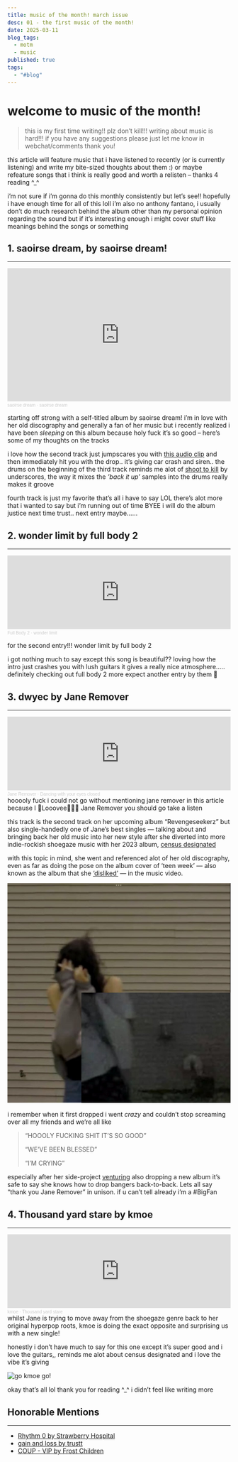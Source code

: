 ```yaml
---
title: music of the month! march issue
desc: 01 - the first music of the month!
date: 2025-03-11
blog_tags:
  - motm
  - music
published: true
tags:
  - "#blog"
---
```


# welcome to music of the month!
>this is my first time writing!! plz don’t kill!!! writing about music is hard!!! if you have any suggestions please just let me know in webchat/comments thank you!

this article will feature music that i have listened to recently (or is currently listening) and write my bite-sized thoughts about them :) or maybe refeature songs that i think is really good and worth a relisten – thanks 4 reading ^_^

i’m not sure if i’m gonna do this monthly consistently but let’s see!! hopefully i have enough time for all of this loll i’m also no anthony fantano, i usually don’t do much research behind the album other than my personal opinion regarding the sound but if it’s interesting enough i might cover stuff like meanings behind the songs or something

## 1. saoirse dream, by saoirse dream!
---
<iframe width="100%" height="300" scrolling="no" frameborder="no" allow="autoplay" src="https://w.soundcloud.com/player/?url=https%3A//api.soundcloud.com/playlists/1977213736&color=%23f38ba8&auto_play=false&hide_related=false&show_comments=true&show_user=true&show_reposts=false&show_teaser=true&visual=true"></iframe><div style="font-size: 10px; color: #cccccc;line-break: anywhere;word-break: normal;overflow: hidden;white-space: nowrap;text-overflow: ellipsis; font-family: Interstate,Lucida Grande,Lucida Sans Unicode,Lucida Sans,Garuda,Verdana,Tahoma,sans-serif;font-weight: 100;"><a href="https://soundcloud.com/saoirsedream" title="saoirse dream" target="_blank" style="color: #cccccc; text-decoration: none;">saoirse dream</a> · <a href="https://soundcloud.com/saoirsedream/sets/saoirse-dream" title="saoirse dream" target="_blank" style="color: #cccccc; text-decoration: none;">saoirse dream</a></div>

starting off strong with a self-titled album by saoirse dream! i’m in love with her old discography and generally a fan of her music but i recently realized i have been *sleeping* on this album because holy fuck it’s so good – here’s some of my thoughts on the tracks

i love how the second track just jumpscares you with [this audio clip](https://youtu.be/pHkSRStrFBU) and then immediately hit you with the drop.. it’s giving car crash and siren.. the drums on the beginning of the third track reminds me alot of [shoot to kill](https://soundcloud.com/underscores/stk) by underscores, the way it mixes the *’back it up’* samples into the drums really makes it groove

fourth track is just my favorite that’s all i have to say LOL there’s alot more that i wanted to say but i’m running out of time BYEE i will do the album justice next time trust.. next entry maybe……
## 2. wonder limit by full body 2
---
<iframe width="100%" height="166" scrolling="no" frameborder="no" allow="autoplay" src="https://w.soundcloud.com/player/?url=https%3A//api.soundcloud.com/tracks/1647893478&color=%23f38ba8&auto_play=false&hide_related=false&show_comments=true&show_user=true&show_reposts=false&show_teaser=true"></iframe><div style="font-size: 10px; color: #cccccc;line-break: anywhere;word-break: normal;overflow: hidden;white-space: nowrap;text-overflow: ellipsis; font-family: Interstate,Lucida Grande,Lucida Sans Unicode,Lucida Sans,Garuda,Verdana,Tahoma,sans-serif;font-weight: 100;"><a href="https://soundcloud.com/fullbody2" title="Full Body 2" target="_blank" style="color: #cccccc; text-decoration: none;">Full Body 2</a> · <a href="https://soundcloud.com/fullbody2/wonder-limit" title="wonder limit" target="_blank" style="color: #cccccc; text-decoration: none;">wonder limit</a></div>

for the second entry!!! wonder limit by full body 2

i got nothing much to say except this song is beautiful?? loving how the intro just crashes you with lush guitars it gives a really nice atmosphere….. definitely checking out full body 2 more expect another entry by them 🥹
## 3. dwyec by Jane Remover
---
<iframe width="100%" height="166" scrolling="no" frameborder="no" allow="autoplay" src="https://w.soundcloud.com/player/?url=https%3A//api.soundcloud.com/tracks/2009100251&color=%23f38ba8&auto_play=false&hide_related=false&show_comments=true&show_user=true&show_reposts=false&show_teaser=true"></iframe><div style="font-size: 10px; color: #cccccc;line-break: anywhere;word-break: normal;overflow: hidden;white-space: nowrap;text-overflow: ellipsis; font-family: Interstate,Lucida Grande,Lucida Sans Unicode,Lucida Sans,Garuda,Verdana,Tahoma,sans-serif;font-weight: 100;"><a href="https://soundcloud.com/janeremover" title="Jane Remover" target="_blank" style="color: #cccccc; text-decoration: none;">Jane Remover</a> · <a href="https://soundcloud.com/janeremover/dancing-with-your-eyes-closed" title="Dancing with your eyes closed" target="_blank" style="color: #cccccc; text-decoration: none;">Dancing with your eyes closed</a></div>
hooooly fuck i could not go without mentioning jane remover in this article because I 💖Looovee💖💖💖 Jane Remover you should go take a listen 

this track is the second track on her upcoming album “Revengeseekerz” but also single-handedly one of Jane’s best singles — talking about and bringing back her old music into her new style after she diverted into more indie-rockish shoegaze music with her 2023 album, [census designated](https://soundcloud.com/janeremover/sets/census-designated-1)

with this topic in mind, she went and referenced alot of her old discography, even as far as doing the pose on the album cover of ‘teen week’ — also known as the album that she [‘disliked’](https://pitchfork.com/news/jane-remover-shares-two-new-songs-listen/) — in the music video.

![a comparison of Jane Remover doing the pose in both the music video and the album cover](/assets/blog-media/motm-01/meow.png)

i remember when it first dropped i went *crazy* and couldn’t stop screaming over all my friends and we’re all like
> “HOOOLY FUCKING SHIT IT’S SO GOOD”
> 
> “WE’VE BEEN BLESSED”
> 
> “I’M CRYING”

especially after her side-project [venturing](https://soundcloud.com/02_26_2001/sets/venturing_album_1) also dropping a new album it’s safe to say she knows how to drop bangers back-to-back.  Lets all say “thank you Jane Remover” in unison. if u can’t tell already i’m a \#BigFan
## 4. Thousand yard stare by kmoe
---
<iframe width="100%" height="166" scrolling="no" frameborder="no" allow="autoplay" src="https://w.soundcloud.com/player/?url=https%3A//api.soundcloud.com/tracks/2046975788&color=%23f38ba8&auto_play=false&hide_related=false&show_comments=true&show_user=true&show_reposts=false&show_teaser=true"></iframe><div style="font-size: 10px; color: #cccccc;line-break: anywhere;word-break: normal;overflow: hidden;white-space: nowrap;text-overflow: ellipsis; font-family: Interstate,Lucida Grande,Lucida Sans Unicode,Lucida Sans,Garuda,Verdana,Tahoma,sans-serif;font-weight: 100;"><a href="https://soundcloud.com/kmoethekid" title="kmoe" target="_blank" style="color: #cccccc; text-decoration: none;">kmoe</a> · <a href="https://soundcloud.com/kmoethekid/thousandyardstare" title="Thousand yard stare" target="_blank" style="color: #cccccc; text-decoration: none;">Thousand yard stare</a></div>
whilst Jane is trying to move away from the shoegaze genre back to her original hyperpop roots, kmoe is doing the exact opposite and surprising us with a new single!

honestly i don’t have much to say for this one except it’s super good and i love the guitars,, reminds me alot about census designated and i love the vibe it’s giving

![go kmoe go!](https://media1.tenor.com/m/Pxb-PU_R01kAAAAd/kmoe-tilted-towers.gif)

okay that’s all lol thank you for reading ^\_^ i didn’t feel like writing more
## Honorable Mentions 
---
- [Rhythm 0 by Strawberry Hospital](https://soundcloud.com/strawberryhospitalarchive/strawberry-hospital-rhythm-0)
- [gain and loss by trustt](https://soundcloud.com/trustt/sometimes)
- [COUP - VIP by Frost Children](https://soundcloud.com/frostchildren/coup-vip)
